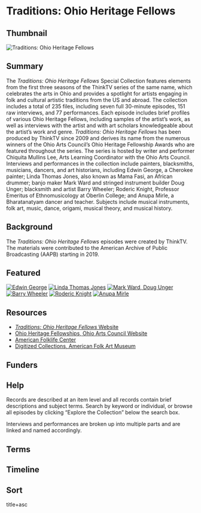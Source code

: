 # Traditions: Ohio Heritage Fellows

## Thumbnail

![Traditions: Ohio Heritage Fellows](https://s3.amazonaws.com/americanarchive.org/special-collections/OhioHeritage.jpg "Ohio Heritage")

## Summary

The <em>Traditions: Ohio Heritage Fellows</em> Special Collection features elements from the first three seasons of the ThinkTV series of the same name, which celebrates the arts in Ohio and provides a spotlight for artists engaging in folk and cultural artistic traditions from the US and abroad. The collection includes a total of 235 files, including seven full 30-minute episodes, 151 raw interviews, and 77 performances. Each episode includes brief profiles of various Ohio Heritage Fellows, including samples of the artist’s work, as well as interviews with the artist and with art scholars knowledgeable about the artist’s work and genre. <em>Traditions: Ohio Heritage Fellows</em> has been produced by ThinkTV since 2009 and derives its name from the numerous winners of the Ohio Arts Council’s Ohio Heritage Fellowship Awards who are featured throughout the series. The series is hosted by writer and performer Chiquita Mullins Lee, Arts Learning Coordinator with the Ohio Arts Council. Interviews and performances in the collection include painters, blacksmiths, musicians, dancers, and art historians, including Edwin George, a Cherokee painter; Linda Thomas Jones, also known as Mama Fasi, an African drummer; banjo maker Mark Ward and stringed instrument builder Doug Unger; blacksmith and artist Barry Wheeler;  Roderic Knight, Professor Emeritus of Ethnomusicology at Oberlin College; and Anupa Mirle, a Bharatanatyam dancer and teacher. Subjects include musical instruments, folk art, music, dance, origami, musical theory, and musical history.

## Background

The <em>Traditions: Ohio Heritage Fellows</em> episodes were created by ThinkTV. The materials were contributed to the American Archive of Public Broadcasting (AAPB) starting in 2019.

## Featured

[![Edwin George](https://s3.amazonaws.com/americanarchive.org/special-collections/cpb-aacip_530-4t6f18th9r.jpg)](/catalog/cpb-aacip_530-4t6f18th9r)
[![Linda Thomas Jones](https://s3.amazonaws.com/americanarchive.org/special-collections/cpb-aacip_530-5t3fx75199.jpg)](/catalog/cpb-aacip_530-5t3fx75199)
[![Mark Ward, Doug Unger](https://s3.amazonaws.com/americanarchive.org/special-collections/cpb-aacip_530-x639z91t69.jpg)](/catalog/cpb-aacip_530-x639z91t69)
[![Barry Wheeler](https://s3.amazonaws.com/americanarchive.org/special-collections/cpb-aacip_530-pv6b27r38t.jpg)](/catalog/cpb-aacip_530-pv6b27r38t)
[![Roderic Knight](https://s3.amazonaws.com/americanarchive.org/special-collections/cpb-aacip_530-v69862cs3p.jpg)](/catalog/cpb-aacip_530-v69862cs3p)
[![Anupa Mirle](https://s3.amazonaws.com/americanarchive.org/special-collections/cpb-aacip_530-k06ww78637.jpg)](/catalog/cpb-aacip_530-k06ww78637)

## Resources

- [<em>Traditions: Ohio Heritage Fellows</em> Website](https://www.pbs.org/show/ohio-heritage-fellows/)
- [Ohio Heritage Fellowships, Ohio Arts Council Website](https://apps.oac.ohio.gov/grantsprogs/heritagefellowships.asp)
- [American Folklife Center](https://guides.loc.gov/american-folklife-center)
- [Digitized Collections, American Folk Art Museum](https://folkartmuseum.org/resources/)

## Funders

## Help

Records are described at an item level and all records contain brief descriptions and subject terms. Search by keyword or individual, or browse all episodes by clicking “Explore the Collection” below the search box.

Interviews and performances are broken up into multiple parts and are linked and named accordingly.

## Terms

## Timeline

## Sort
title+asc

